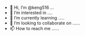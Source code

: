 - 👋 Hi, I’m @keng516 ...
- 👀 I’m interested in ....
- 🌱 I’m currently learning .....
- 💞️ I’m looking to collaborate on ......
- 📫 How to reach me ......

<!---
keng516/keng516 is a ✨ special ✨ repository because its `README.md` (this file) appears on your GitHub profile.
You can click the Preview link to take a look at your changes.
--->
